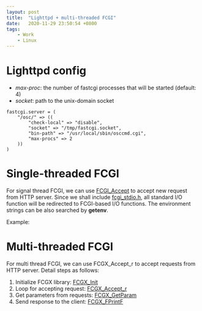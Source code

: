 ```yaml
---
layout: post
title:  "Lighttpd + multi-threaded FCGI"
date:   2020-11-29 23:50:54 +0800
tags:
    - Work
    - Linux
---
```


# Lighttpd config

- *max-proc*: the number of fastcgi processes that will be started (default: 4)
- *socket*: path to the unix-domain socket

```
fastcgi.server = (
    "/osc/" => ((
        "check-local" => "disable",
        "socket" => "/tmp/fastcgi.socket",
        "bin-path" => "/usr/local/sbin/osccmd.cgi",
        "max-procs" => 2
    ))
)
```

# Single-threaded FCGI

For signal thread FCGI, we can use [FCGI_Accept][fcgi_accept] to accept new request from HTTP server. Since we shall include [fcgi_stdio.h][fcgi_stdio], all standard I/O function will be redirected to FCGI-based I/O functions. The environment strings can be also searched by **getenv**.


Example:

<script src="https://gist.github.com/JasperHsieh0415/55d652869ad10e24bfe8c50470ebf742.js"></script>

# Multi-threaded FCGI

For multi thread FCGI, we can use FCGX_Accept_r to accept requests from HTTP server. Detail steps as follows:

1. Initialize FCGX library: [FCGX_Init][fcgx_init]
2. Loop for accepting request: [FCGX_Accept_r][fcgx_appect_r]
3. Get parameters from requests: [FCGX_GetParam][fcgx_param]
4. Send response to the client: [FCGX_FPrintF][fcgx_fprintf]

<script src="https://gist.github.com/JasperHsieh0415/2aee652f0672ad00828ee64878f4f0e1.js"></script>



[fcgi_accept]:https://github.com/toshic/libfcgi/blob/master/doc/FCGI_Accept.3
[fcgi_stdio]:https://github.com/toshic/libfcgi/blob/master/include/fcgi_stdio.h
[fcgx_init]:https://github.com/toshic/libfcgi/blob/f3cef74607d4770c590c52fe9b9dd7c702149cd5/libfcgi/fcgiapp.c#L2067
[fcgx_appect_r]:https://github.com/toshic/libfcgi/blob/f3cef74607d4770c590c52fe9b9dd7c702149cd5/libfcgi/fcgiapp.c#L2154
[fcgx_param]:https://github.com/toshic/libfcgi/blob/f3cef74607d4770c590c52fe9b9dd7c702149cd5/libfcgi/fcgiapp.c#L1093
[fcgx_fprintf]:https://github.com/toshic/libfcgi/blob/f3cef74607d4770c590c52fe9b9dd7c702149cd5/libfcgi/fcgiapp.c#L364